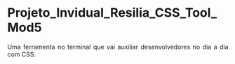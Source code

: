 # Projeto_Invidual_Resilia_CSS_Tool_Mod5
<p align="justify">Uma ferramenta no terminal que vai auxiliar desenvolvedores no dia a dia com CSS.</p>
